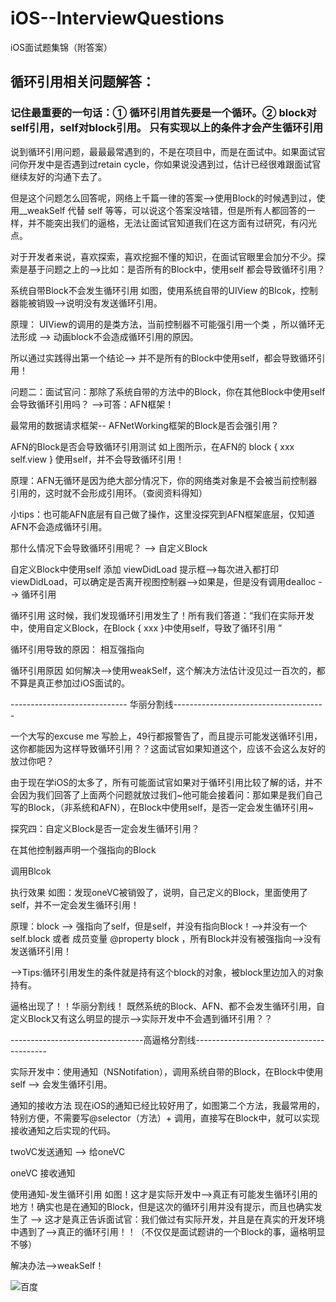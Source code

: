 # iOS--InterviewQuestions
iOS面试题集锦（附答案）

## 循环引用相关问题解答：

### 记住最重要的一句话：① 循环引用首先要是一个循环。② block对self引用，self对block引用。 只有实现以上的条件才会产生循环引用


说到循环引用问题，最最最常遇到的，不是在项目中，而是在面试中。如果面试官问你开发中是否遇到过retain cycle，你如果说没遇到过，估计已经很难跟面试官继续友好的沟通下去了。

但是这个问题怎么回答呢，网络上千篇一律的答案-->使用Block的时候遇到过，使用__weakSelf 代替 self 等等，可以说这个答案没啥错，但是所有人都回答的一样，并不能突出我们的逼格，无法让面试官知道我们在这方面有过研究，有闪光点。

对于开发者来说，喜欢探索，喜欢挖掘不懂的知识，在面试官眼里会加分不少。探索是基于问题之上的-->比如：是否所有的Block中，使用self 都会导致循环引用？


系统自带Block不会发生循环引用
如图，使用系统自带的UIView 的Blcok，控制器能被销毁-->说明没有发送循环引用。

原理： UIView的调用的是类方法，当前控制器不可能强引用一个类 ，所以循环无法形成 --> 动画block不会造成循环引用的原因。

所以通过实践得出第一个结论--> 并不是所有的Block中使用self，都会导致循环引用！

问题二：面试官问：那除了系统自带的方法中的Block，你在其他Block中使用self 会导致循环引用吗？ -->可答：AFN框架！

最常用的数据请求框架-- AFNetWorking框架的Block是否会强引用？


AFN的Block是否会导致循环引用测试
如上图所示，在AFN的 block { xxx self.view  } 使用self，并不会导致循环引用！

原理：AFN无循环是因为绝大部分情况下，你的网络类对象是不会被当前控制器引用的，这时就不会形成引用环。（查阅资料得知）

小tips：也可能AFN底层有自己做了操作，这里没探究到AFN框架底层，仅知道AFN不会造成循环引用。

那什么情况下会导致循环引用呢？ --> 自定义Block


自定义Block中使用self
添加 viewDidLoad 提示框-->每次进入都打印viewDidLoad，可以确定是否离开视图控制器-->如果是，但是没有调用dealloc --> 循环引用


循环引用
这时候，我们发现循环引用发生了！所有我们答道：“我们在实际开发中，使用自定义Block，在Block { xxx }中使用self，导致了循环引用 ”

循环引用导致的原因： 相互强指向


循环引用原因
如何解决-->使用weakSelf，这个解决方法估计没见过一百次的，都不算是真正参加过iOS面试的。

----------------------------- 华丽分割线--------------------------------------

一个大写的excuse me 写脸上，49行都报警告了，而且提示可能发送循环引用，这你都能因为这样导致循环引用？？这面试官如果知道这个，应该不会这么友好的放过你吧？

由于现在学iOS的太多了，所有可能面试官如果对于循环引用比较了解的话，并不会因为我们回答了上面两个问题就放过我们~他可能会接着问：那如果是我们自己写的Block，（非系统和AFN），在Block中使用self，是否一定会发生循环引用~

探究四：自定义Block是否一定会发生循环引用？


在其他控制器声明一个强指向的Block

调用Blcok

执行效果
如图：发现oneVC被销毁了，说明，自己定义的Block，里面使用了self，并不一定会发生循环引用！

原理：block --> 强指向了self，但是self，并没有指向Block！-->并没有一个 self.block 或者 成员变量 @property block ，所有Block并没有被强指向-->没有发送循环引用！

-->Tips:循环引用发生的条件就是持有这个block的对象，被block里边加入的对象持有。

逼格出现了！！华丽分割线！ 既然系统的Block、AFN、都不会发生循环引用，自定义Block又有这么明显的提示-->实际开发中不会遇到循环引用？？ 

---------------------------------高逼格分割线-----------------------------------------

实际开发中：使用通知（NSNotifation），调用系统自带的Block，在Block中使用self --> 会发生循环引用。


通知的接收方法
现在iOS的通知已经比较好用了，如图第二个方法，我最常用的，特别方便，不需要写@selector（方法）+ 调用，直接写在Block中，就可以实现接收通知之后实现的代码。


twoVC发送通知 --> 给oneVC

oneVC 接收通知

使用通知-发生循环引用
如图！这才是实际开发中-->真正有可能发生循环引用的地方！确实也是在通知的Block，但是这次的循环引用并没有提示，而且也确实发生了 --> 这才是真正告诉面试官：我们做过有实际开发，并且是在真实的开发环境中遇到了-->真正的循环引用！！（不仅仅是面试题讲的一个Block的事，逼格明显不够）

解决办法-->weakSelf！

![百度](http://upload-images.jianshu.io/upload_images/4563271-3a813ccb26ed7a28.png?imageMogr2/auto-orient/strip%7CimageView2/2/w/1240)
